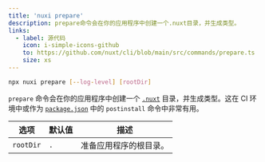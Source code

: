 ```yaml
---
title: 'nuxi prepare'
description: prepare命令会在你的应用程序中创建一个.nuxt目录，并生成类型。
links:
  - label: 源代码
    icon: i-simple-icons-github
    to: https://github.com/nuxt/cli/blob/main/src/commands/prepare.ts
    size: xs
---
```


```bash [终端]
npx nuxi prepare [--log-level] [rootDir]
```

`prepare` 命令会在你的应用程序中创建一个 [`.nuxt`](/docs/guide/directory-structure/nuxt) 目录，并生成类型。这在 CI 环境中或作为 [`package.json`](/docs/guide/directory-structure/package) 中的 `postinstall` 命令中非常有用。

选项        | 默认值          | 描述
-------------------------|-----------------|------------------
`rootDir` | `.` | 准备应用程序的根目录。
